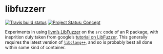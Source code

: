 # libfuzzerr

<!-- badges: start -->

[![Travis build
status](https://travis-ci.org/mpadge/libfuzzerr.svg?branch=master)](https://travis-ci.org/mpadge/libfuzzerr)
[![Project Status:
Concept](https://www.repostatus.org/badges/latest/concept.svg)](https://www.repostatus.org/#concept)
<!-- badges: end -->

Experiments in using [llvm’s
LibFuzzer](https://llvm.org/docs/LibFuzzer.html) on the `src` code of an
R package, with insprition duly taken from google’s [tutorial on
LibFuzzer](https://github.com/google/fuzzing/blob/master/tutorial/libFuzzerTutorial.md).
This generally requires the latest version of
[`libclang++`](http://releases.llvm.org/9.0.0/tools/clang/docs/ReleaseNotes.html),
and so is probably best all done within some kind of container.
